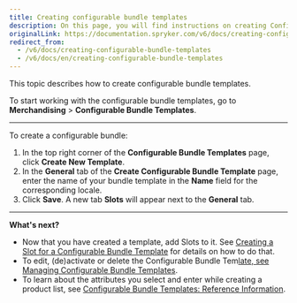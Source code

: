 ```yaml
---
title: Creating configurable bundle templates
description: On this page, you will find instructions on creating Configurable Bundle Templates in the Spryker Back Office.
originalLink: https://documentation.spryker.com/v6/docs/creating-configurable-bundle-templates
redirect_from:
  - /v6/docs/creating-configurable-bundle-templates
  - /v6/docs/en/creating-configurable-bundle-templates
---
```


This topic describes how to create configurable bundle templates.

To start working with the configurable bundle templates, go to **Merchandising** > **Configurable Bundle Templates**.

---
To create a configurable bundle:

1. In the top right corner of the **Configurable Bundle Templates** page, click **Create New Template**.
2. In the **General** tab of the **Create Configurable Bundle Template** page, enter the name of your bundle template in the **Name** field for the corresponding locale.
3. Click **Save**. A new tab **Slots** will appear next to the **General** tab.
***
**What's next?**

* Now that you have created a template, add Slots to it. See [Creating a Slot for a Configurable Bundle Template](https://documentation.spryker.com/docs/managing-configurable-bundle-templates#creating-a-slot-for-a-configurable-bundle-template) for details on how to do that.
* To edit, (de)activate or delete the Configurable Bundle Tem[late, see Managing Configurable Bundle Templates](https://documentation.spryker.com/docs/managing-configurable-bundle-templates).
* To learn about the attributes you select and enter while creating a product list, see [Configurable Bundle Templates: Reference Information](/docs/scos/user/user-guides/202001.0/back-office-user-guide/products/configurable-bundle-templates/references/configurable-bundle-templates-reference-information.html).

